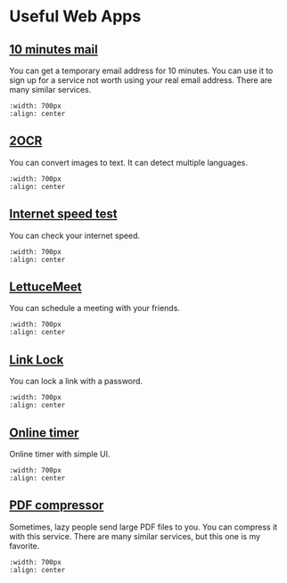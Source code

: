 # Useful Web Apps

## [10 minutes mail](https://10minemail.com/en/)
You can get a temporary email address for 10 minutes. You can use it to sign up for a service not worth using your real email address. There are many similar services.
```{image} img/10-minute-mail.png
:width: 700px
:align: center
```

## [2OCR](https://2ocr.com/)
You can convert images to text. It can detect multiple languages.
```{image} img/2ocr.png
:width: 700px
:align: center
```

## [Internet speed test](https://fast.com/)
You can check your internet speed.
```{image} img/internet-speed-test.png
:width: 700px
:align: center
```

## [LettuceMeet](https://lettucemeet.com/)
You can schedule a meeting with your friends.
```{image} img/lettucemeet.png
:width: 700px
:align: center
```

## [Link Lock](https://jstrieb.github.io/link-lock/create/)
You can lock a link with a password.
```{image} img/link-lock.png
:width: 700px
:align: center
```

## [Online timer](https://vclock.com/timer/)
Online timer with simple UI.
```{image} img/online-timer.png
:width: 700px
:align: center
```

## [PDF compressor](https://www.ilovepdf.com/compress_pdf)
Sometimes, lazy people send large PDF files to you. You can compress it with this service. There are many similar services, but this one is my favorite.
```{image} img/pdf.png
:width: 700px
:align: center
```